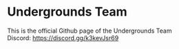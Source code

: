 # Undergrounds Team   
This is the official Github page of the Undergrounds Team   
        Discord: https://discord.gg/k3kevJsr69   


